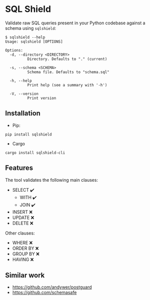 # SQL Shield

Validate raw SQL queries present in your Python codebase against a schema using ```sqlshield```:

```shell
$ sqlshield --help
Usage: sqlshield [OPTIONS]

Options:
  -d, --directory <DIRECTORY>
          Directory. Defaults to "." (current)

  -s, --schema <SCHEMA>
          Schema file. Defaults to "schema.sql"

  -h, --help
          Print help (see a summary with '-h')

  -V, --version
          Print version
```

## Installation

- Pip:

```shell
pip install sqlshield
```

- Cargo

```shell
cargo install sqlshield-cli
```

## Features

The tool validates the following main clauses:

- SELECT :heavy_check_mark:
  - WITH :heavy_check_mark:
  - JOIN :heavy_check_mark:
- INSERT :x:
- UPDATE :x:
- DELETE :x:

Other clauses:

- WHERE :x:
- ORDER BY :x:
- GROUP BY :x:
- HAVING :x:

## Similar work

- <https://github.com/andywer/postguard>
- <https://github.com/schemasafe>
